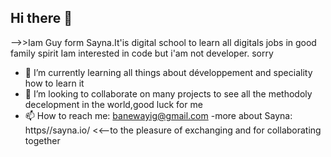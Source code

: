 ## Hi there 👋
-->>Iam Guy form Sayna.It'is digital school to learn all digitals jobs in good family spirit 
Iam interested in code but i'am not developer. sorry
- 🌱 I’m currently learning all things about développement and speciality how to learn it 
- 👯 I’m looking to collaborate on many projects to see all the methodoly decelopment in the world,good luck for me
- 📫 How to reach me: banewayig@gmail.com
-more about Sayna: https//sayna.io/
<<--to the pleasure of exchanging and for collaborating together
